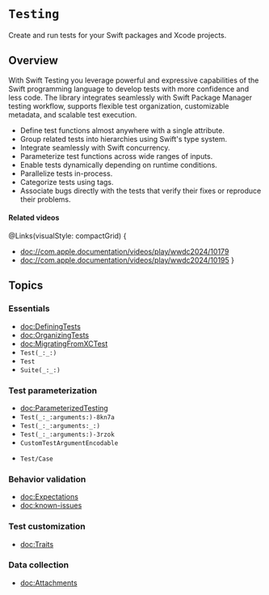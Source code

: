 # ``Testing``

<!-- NOTE: The link above must match the module name, not the package name. -->

<!--
This source file is part of the Swift.org open source project

Copyright (c) 2023–2024 Apple Inc. and the Swift project authors
Licensed under Apache License v2.0 with Runtime Library Exception

See https://swift.org/LICENSE.txt for license information
See https://swift.org/CONTRIBUTORS.txt for Swift project authors
-->

Create and run tests for your Swift packages and Xcode projects.

## Overview

With Swift Testing you leverage powerful and expressive capabilities of
the Swift programming language to develop tests with more confidence and less
code. The library integrates seamlessly with Swift Package Manager testing
workflow, supports flexible test organization, customizable metadata, and
scalable test execution. 

- Define test functions almost anywhere with a single attribute.
- Group related tests into hierarchies using Swift's type system.
- Integrate seamlessly with Swift concurrency.
- Parameterize test functions across wide ranges of inputs.
- Enable tests dynamically depending
on runtime conditions. 
- Parallelize tests in-process.
- Categorize tests using tags.
- Associate bugs directly with the tests that verify their fixes or reproduce
their problems.

#### Related videos

@Links(visualStyle: compactGrid) {
  - <doc://com.apple.documentation/videos/play/wwdc2024/10179>
  - <doc://com.apple.documentation/videos/play/wwdc2024/10195>
}

## Topics

### Essentials

- <doc:DefiningTests>
- <doc:OrganizingTests>
- <doc:MigratingFromXCTest>
- ``Test(_:_:)``
- ``Test``
- ``Suite(_:_:)``

### Test parameterization

- <doc:ParameterizedTesting>
- ``Test(_:_:arguments:)-8kn7a``
- ``Test(_:_:arguments:_:)``
- ``Test(_:_:arguments:)-3rzok``
- ``CustomTestArgumentEncodable``
<!-- - ``Test/Parameter`` -->
- ``Test/Case``

### Behavior validation

- <doc:Expectations>
- <doc:known-issues>

### Test customization

- <doc:Traits>

### Data collection

- <doc:Attachments>
